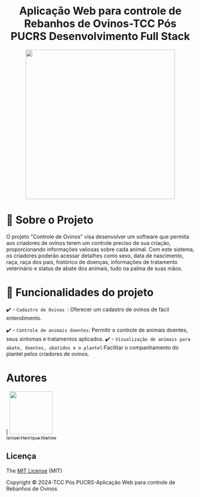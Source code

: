 <h1 align="center"> Aplicação Web para controle de Rebanhos de Ovinos-TCC Pós PUCRS Desenvolvimento Full Stack </h1>
<p align="center"><img src="[sua_imagem_aqui]" width="400"></p>
<p align="center">
</p>

# :small_blue_diamond: Sobre o Projeto
O projeto "Controle de Ovinos" visa desenvolver um software que permita aos criadores de ovinos terem um controle preciso de sua criação, proporcionando informações valiosas sobre cada animal. Com este sistema, os criadores poderão acessar detalhes como sexo, data de nascimento, raça, raça dos pais, histórico de doenças, informações de tratamento veterinário e status de abate dos animais, tudo na palma de suas mãos.


# :hammer: Funcionalidades do projeto

:heavy_check_mark: - `Cadastro de Ovinos `: Oferecer um cadastro de ovinos de fácil entendimento.

:heavy_check_mark: - `Controle de animais doentes`: Permitir o controle de animais doentes, seus sintomas e tratamentos aplicados.
:heavy_check_mark: - `Visualização de animais para abate, doentes, abatidos e o plantel`:Facilitar o companhamento do plantel pelos criadores de ovinos.

# Autores

| [<img loading="lazy" src="https://avatars.githubusercontent.com/u/44347335?v=4" width=115><br><sub>Ismael Henrique Nienow</sub>](https://github.com/IsmaelNienow)

## Licença 

The [MIT License]() (MIT)

Copyright :copyright: 2024-TCC Pós PUCRS-Aplicação Web para controle de Rebanhos de Ovinos
